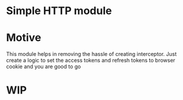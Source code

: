 # Simple HTTP module

# Motive

This module helps in removing the hassle of creating interceptor.
Just create a logic to set the access tokens and refresh tokens to browser cookie and you are good to go

# WIP
